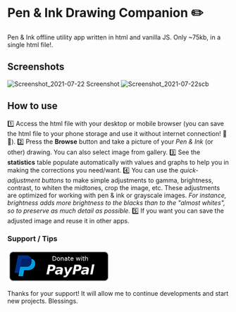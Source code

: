 # Pen & Ink Drawing Companion ✏️
Pen &amp; Ink offline utility app written in html and vanilla JS. Only ~75kb, in a single html file!.

## Screenshots
![Screenshot_2021-07-22 Screenshot](https://user-images.githubusercontent.com/85140033/126723405-00f7ed91-7689-44b1-b7ef-7fb92d79f242.png)
![Screenshot_2021-07-22scb](https://user-images.githubusercontent.com/85140033/126723414-dcf5e3f6-0866-4f88-89fb-5cf189ff4fff.png)

## How to use
1️⃣ Access the html file with your desktop or mobile browser (you can save the html file to your phone storage and use it without internet connection! 📴 💖).
2️⃣ Press the **Browse** button and take a picture of your *Pen & Ink* (or other) drawing. You can also select image from gallery.
3️⃣ See the **statistics** table populate automatically with values and graphs to help you in making the corrections you need/want.
4️⃣ You can use the *quick-adjustment buttons* to make simple adjustments to gamma, brightness, contrast, to whiten the midtones, crop the image, etc. These adjustments are optimized for working with pen & ink or grayscale images. *For instance, brightness adds more brightness to the blacks than to the "almost whites", so to preserve as much detail as possible.*
5️⃣ If you want you can save the adjusted image and reuse it in other apps.

### Support / Tips
[![paypal](https://github.com/gryLeader/gryleader.github.io/blob/Main/imgs/paypalme.png)](https://paypal.me/EzequielMayan)

Thanks for your support! It will allow me to continue developments and start new projects. Blessings.
